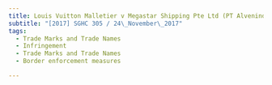 ```yaml
---
title: Louis Vuitton Malletier v Megastar Shipping Pte Ltd (PT Alvenindo Sukses Ekspress, third 
subtitle: "[2017] SGHC 305 / 24\_November\_2017"
tags:
  - Trade Marks and Trade Names
  - Infringement
  - Trade Marks and Trade Names
  - Border enforcement measures

---
```


